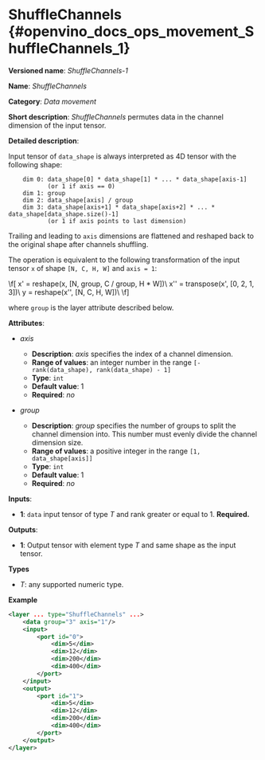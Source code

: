 # ShuffleChannels {#openvino_docs_ops_movement_ShuffleChannels_1}

**Versioned name**: *ShuffleChannels-1*

**Name**: *ShuffleChannels*

**Category**: *Data movement*

**Short description**: *ShuffleChannels* permutes data in the channel dimension of the input tensor.

**Detailed description**:

Input tensor of `data_shape` is always interpreted as 4D tensor with the following shape:

        dim 0: data_shape[0] * data_shape[1] * ... * data_shape[axis-1]
               (or 1 if axis == 0)
        dim 1: group
        dim 2: data_shape[axis] / group
        dim 3: data_shape[axis+1] * data_shape[axis+2] * ... * data_shape[data_shape.size()-1]
               (or 1 if axis points to last dimension)


Trailing and leading to `axis` dimensions are flattened and reshaped back to the original shape after channels shuffling.


The operation is equivalent to the following transformation of the input tensor `x` of shape `[N, C, H, W]` and `axis = 1`:

\f[
x' = reshape(x, [N, group, C / group, H * W])\\
x'' = transpose(x', [0, 2, 1, 3])\\
y = reshape(x'', [N, C, H, W])\\
\f]

where `group` is the layer attribute described below.

**Attributes**:

* *axis*

  * **Description**: *axis* specifies the index of a channel dimension.
  * **Range of values**: an integer number in the range `[-rank(data_shape), rank(data_shape) - 1]`
  * **Type**: `int`
  * **Default value**: 1
  * **Required**: *no*

* *group*

  * **Description**: *group* specifies the number of groups to split the channel dimension into. This number must evenly divide the channel dimension size.
  * **Range of values**: a positive integer in the range `[1, data_shape[axis]]`
  * **Type**: `int`
  * **Default value**: 1
  * **Required**: *no*

**Inputs**:

*   **1**: `data` input tensor of type *T* and rank greater or equal to 1. **Required.**

**Outputs**:

*   **1**: Output tensor with element type *T* and same shape as the input tensor.

**Types**

* *T*: any supported numeric type.

**Example**

```xml
<layer ... type="ShuffleChannels" ...>
    <data group="3" axis="1"/>
    <input>
        <port id="0">
            <dim>5</dim>
            <dim>12</dim>
            <dim>200</dim>
            <dim>400</dim>
        </port>
    </input>
    <output>
        <port id="1">
            <dim>5</dim>
            <dim>12</dim>
            <dim>200</dim>
            <dim>400</dim>
        </port>
    </output>
</layer>
```
